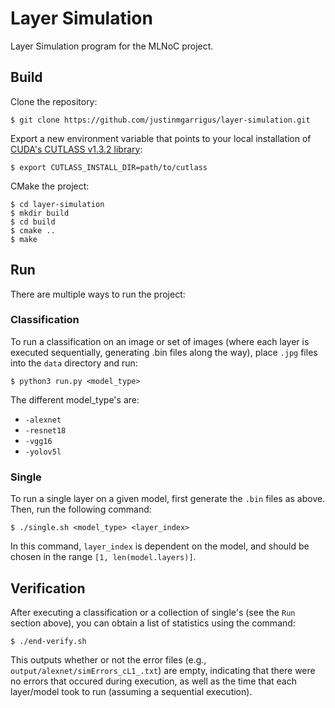 # Layer Simulation 

Layer Simulation program for the MLNoC project. 

## Build 

Clone the repository: 

`$ git clone https://github.com/justinmgarrigus/layer-simulation.git`

Export a new environment variable that points to your local installation of [CUDA's CUTLASS v1.3.2 library](https://github.com/NVIDIA/cutlass/tree/v1.3.2): 

`$ export CUTLASS_INSTALL_DIR=path/to/cutlass`

CMake the project: 

```
$ cd layer-simulation
$ mkdir build
$ cd build
$ cmake ..
$ make
```

## Run

There are multiple ways to run the project: 

### Classification

To run a classification on an image or set of images (where each layer is executed sequentially, generating .bin files along the way), place `.jpg` files into the `data` directory and run: 

`$ python3 run.py <model_type>`

The different model_type's are: 
* `-alexnet` 
* `-resnet18`
* `-vgg16`
* `-yolov5l`

### Single

To run a single layer on a given model, first generate the `.bin` files as above. Then, run the following command: 

`$ ./single.sh <model_type> <layer_index>` 

In this command, `layer_index` is dependent on the model, and should be chosen in the range `[1, len(model.layers)]`.

## Verification 

After executing a classification or a collection of single's (see the `Run` section above), you can obtain a list of statistics using the command: 

`$ ./end-verify.sh` 

This outputs whether or not the error files (e.g., `output/alexnet/simErrors_cL1_.txt`) are empty, indicating that there were no errors that occured during execution, as well as the time that each layer/model took to run (assuming a sequential execution). 
